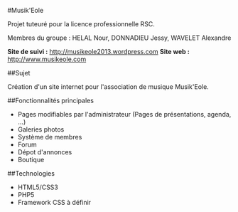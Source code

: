 #Musik'Eole

Projet tuteuré pour la licence professionnelle RSC.

Membres du groupe : HELAL Nour, DONNADIEU Jessy, WAVELET Alexandre

**Site de suivi :** http://musikeole2013.wordpress.com
**Site web :** http://www.musikeole.com

##Sujet

Création d'un site internet pour l'association de musique Musik'Eole.

##Fonctionnalités principales

- Pages modifiables par l'administrateur (Pages de présentations, agenda, ...)
- Galeries photos
- Système de membres
- Forum
- Dépot d'annonces
- Boutique

##Technologies

- HTML5/CSS3
- PHP5
- Framework CSS à définir